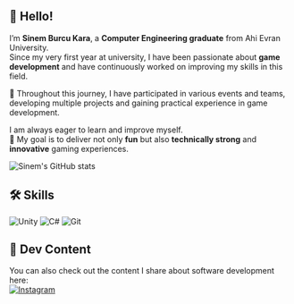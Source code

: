 ## 👋 Hello!

I’m **Sinem Burcu Kara**, a **Computer Engineering graduate** from Ahi Evran University.  
Since my very first year at university, I have been passionate about **game development** and have continuously worked on improving my skills in this field.  

📌 Throughout this journey, I have participated in various events and teams, developing multiple projects and gaining practical experience in game development.  

I am always eager to learn and improve myself.  
🎯 My goal is to deliver not only **fun** but also **technically strong** and **innovative** gaming experiences.

![Sinem's GitHub stats](https://github-readme-stats.vercel.app/api?username=sinemburcukaraaN&show_icons=true&theme=radical)

## 🛠 Skills
![Unity](https://img.shields.io/badge/Unity-100000?style=for-the-badge&logo=unity&logoColor=white)
![C#](https://img.shields.io/badge/C%23-100000?style=for-the-badge&logo=c-sharp&logoColor=white)
![Git](https://img.shields.io/badge/Git-100000?style=for-the-badge&logo=git&logoColor=white)

## 📱 Dev Content
You can also check out the content I share about software development here:  
[![Instagram](https://img.shields.io/badge/Instagram-codeburcu-E4405F?style=for-the-badge&logo=instagram&logoColor=white)](https://www.instagram.com/codeburcu/)
